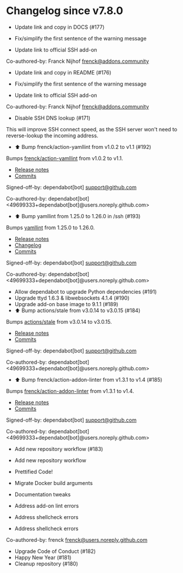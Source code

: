 # Changelog since v7.8.0
- Update link and copy in DOCS (#177)

- Fix/simplify the first sentence of the warning message
- Update link to official SSH add-on

Co-authored-by: Franck Nijhof <frenck@addons.community> 
- Update link and copy in README (#176)

- Fix/simplify the first sentence of the warning message
- Update link to official SSH add-on

Co-authored-by: Franck Nijhof <frenck@addons.community> 
- Disable SSH DNS lookup (#171)

This will improve SSH connect speed, as the SSH server won't need to reverse-lookup the incoming address. 
- ⬆️ Bump frenck/action-yamllint from v1.0.2 to v1.1 (#192)

Bumps [frenck/action-yamllint](https://github.com/frenck/action-yamllint) from v1.0.2 to v1.1.
- [Release notes](https://github.com/frenck/action-yamllint/releases)
- [Commits](https://github.com/frenck/action-yamllint/compare/v1.0.2...e21bcc770907b7207a05453ca9f1eb7129c945d1)

Signed-off-by: dependabot[bot] <support@github.com>

Co-authored-by: dependabot[bot] <49699333+dependabot[bot]@users.noreply.github.com> 
- ⬆️ Bump yamllint from 1.25.0 to 1.26.0 in /ssh (#193)

Bumps [yamllint](https://github.com/adrienverge/yamllint) from 1.25.0 to 1.26.0.
- [Release notes](https://github.com/adrienverge/yamllint/releases)
- [Changelog](https://github.com/adrienverge/yamllint/blob/master/CHANGELOG.rst)
- [Commits](https://github.com/adrienverge/yamllint/compare/v1.25.0...v1.26.0)

Signed-off-by: dependabot[bot] <support@github.com>

Co-authored-by: dependabot[bot] <49699333+dependabot[bot]@users.noreply.github.com> 
- Allow dependabot to upgrade Python dependencies (#191) 
- Upgrade ttyd 1.6.3 & libwebsockets 4.1.4 (#190) 
- Upgrade add-on base image to 9.1.1 (#189) 
- ⬆️ Bump actions/stale from v3.0.14 to v3.0.15 (#184)

Bumps [actions/stale](https://github.com/actions/stale) from v3.0.14 to v3.0.15.
- [Release notes](https://github.com/actions/stale/releases)
- [Commits](https://github.com/actions/stale/compare/v3.0.14...86561461b92875de77a8b2d2e75f004c826e8f45)

Signed-off-by: dependabot[bot] <support@github.com>

Co-authored-by: dependabot[bot] <49699333+dependabot[bot]@users.noreply.github.com> 
- ⬆️ Bump frenck/action-addon-linter from v1.3.1 to v1.4 (#185)

Bumps [frenck/action-addon-linter](https://github.com/frenck/action-addon-linter) from v1.3.1 to v1.4.
- [Release notes](https://github.com/frenck/action-addon-linter/releases)
- [Commits](https://github.com/frenck/action-addon-linter/compare/v1.3.1...c82c5e9ca0ce5fc9b15756f1c0e39531b95d11b0)

Signed-off-by: dependabot[bot] <support@github.com>

Co-authored-by: dependabot[bot] <49699333+dependabot[bot]@users.noreply.github.com> 
- Add new repository workflow (#183)

* Add new repository workflow

* Prettified Code!

* Migrate Docker build arguments

* Documentation tweaks

* Address add-on lint errors

* Address shellcheck  errors

* Address shellcheck  errors

Co-authored-by: frenck <frenck@users.noreply.github.com> 
- Upgrade Code of Conduct (#182) 
- Happy New Year (#181) 
- Cleanup repository (#180) 
